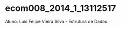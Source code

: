 ecom008_2014_1_13112517
=======================

Aluno: Luís Felipe Vieira Silva - Estrutura de Dados
